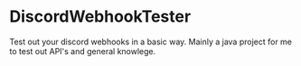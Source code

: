 # DiscordWebhookTester
Test out your discord webhooks in a basic way.
Mainly a java project for me to test out API's and general knowlege.
